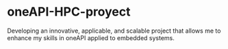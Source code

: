 # oneAPI-HPC-proyect
Developing an innovative, applicable, and scalable project that allows me to enhance my skills in oneAPI applied to embedded systems.
